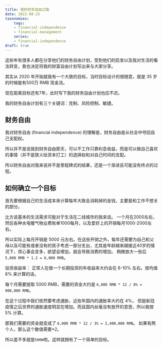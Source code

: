 ```yaml
---
title: 我的财务自由之路
date: 2022-08-25
taxonomies:
    tags:
    - financial-independence
    - financial-management
    series:
    - financial-independence
draft: true
---
```


这些年有很多人都在分享他们的财务自由计划，受到他们的启发以及我对生活的看法转变，我也决定将我的财富自由计划写出来与大家分享。

其实从 2020 年开始就我有一个大致的目标，当时目标设计的很随意，就是 35 岁的时候能有500万 RMB 现金流。

现在距离目标还有7年，此时写下我的财务自由计划也应不迟。

我的财务自由计划有三个关键词：克制、风险控制、敏捷。

<!--more-->

## 财务自由

我对财务自由 (financial independence) 的理解是，财务自由是从社会中夺回自己支配权。

所以并不是说我到财务自由那天，可以不工作只靠利息收益，而是可以做自己喜欢的事情（并不是狭义给资本打工）的选择权和对自己时间的支配。

所以财务自由对我来说并不是里程碑式的结果，还是一个渐进且可能没有终点的过程。

## 如何确立一个目标

首先要根据自己的生活成本来计算每年大致会消耗掉的金钱，主要是和工作不想关的部分。

比方说基本的生活需求可能对于生活在二线城市的我来说。
一个月在2000左右，然后各种水电暖气物业费账单1000每月，以及爱好上的开销每月1000-2000左右。

所以实际上每月开销是 5000 元左右。在这些开销之外，每年还需要为自己和父母以及可能有或者没有的孩子考虑一部分支出，尤其是年龄越来越接近40岁的情况下，烦心事会变多，欲望会增加，就会导致消费的增加。 稍微放大一些后 `5,000 RMB * 1.2 = 6,000 RMB`。

投资收益率： 正常人在做一个长期投资的年收益率大约会在 6-10% 左右。按均值 8% 来计算的话。

每个月需要提取 5000 RMB，需要的资金大约是 `6,000 RMB * 12 / 8% = 900,000 RMB`。

在这个过程中我们依然要考虑通胀，近些年国内的通胀率大约在 4%， 但是新冠疫情之后世界的通胀速度明显在增加。而且国内丝毫没有放开的意思，所以我按 5% 计算。

那我们需要的资金就变成了 `6,000 RMB * 12 / 3% = 2,400,000 RMB`。 如果有两个人，那么这个数值需要*2。

所以差不多就是`500W`啦。这样就拥有了一个简单的目标。

##
